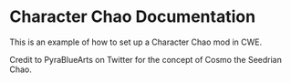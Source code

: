# Character Chao Documentation

This is an example of how to set up a Character Chao mod in CWE.

Credit to PyraBlueArts on Twitter for the concept of Cosmo the Seedrian Chao.
